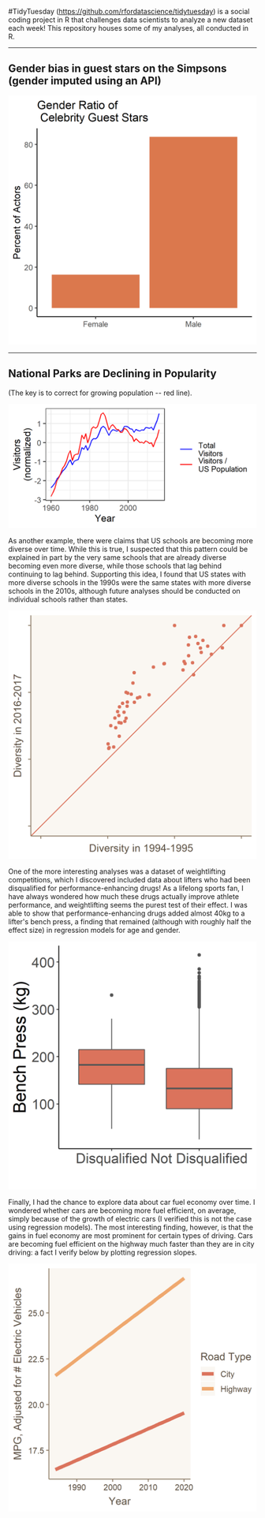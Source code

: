 #TidyTuesday (https://github.com/rfordatascience/tidytuesday) is a social coding project in R that challenges data scientists to analyze a new dataset each week! This repository houses some of my analyses, all conducted in R.

---

## Gender bias in guest stars on the Simpsons (gender imputed using an API)

![alt_text](https://github.com/rthorst/TidyTuesday/blob/master/simpsons/celeb_means.png)

---

## National Parks are Declining in Popularity

(The key is to correct for growing population -- red line). 

![alt_text](https://raw.githubusercontent.com/rthorst/TidyTuesday/master/national_parks/fig.png)

As another example, there were claims that US schools are becoming more diverse over time. While this is true, I suspected that this pattern could be explained in part by the very same schools that are already diverse becoming even more diverse, while those schools that lag behind continuing to lag behind. Supporting this idea, I found that US states with more diverse schools in the 1990s were the same states with more diverse schools in the 2010s, although future analyses should be conducted on individual schools rather than states. 

![alt_text](https://raw.githubusercontent.com/rthorst/TidyTuesday/master/school_diversity/fig.png)

One of the more interesting analyses was a dataset of weightlifting competitions, which I discovered included data about lifters who had been disqualified for performance-enhancing drugs! As a lifelong sports fan, I have always wondered how much these drugs actually improve athlete performance, and weightlifting seems the purest test of their effect. I was able to show that performance-enhancing drugs added almost 40kg to a lifter's bench press, a finding that remained (although with roughly half the effect size) in regression models for age and gender. 

![alt_text](https://raw.githubusercontent.com/rthorst/TidyTuesday/master/powerlifting/fig.png)

Finally, I had the chance to explore data about car fuel economy over time. I wondered whether cars are becoming more fuel efficient, on average, simply because of the growth of electric cars (I verified this is not the case using regression models). The most interesting finding, however, is that the gains in fuel economy are most prominent for certain types of driving. Cars are becoming fuel efficient on the highway much faster than they are in city driving: a fact I verify below by plotting regression slopes. 

![alt_text](https://raw.githubusercontent.com/rthorst/TidyTuesday/master/car_fuel_economy/fig.png)
